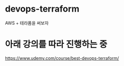 # devops-terraform
AWS + 테라폼을 써보자

# 아래 강의를 따라 진행하는 중
https://www.udemy.com/course/best-devops-terraform/
